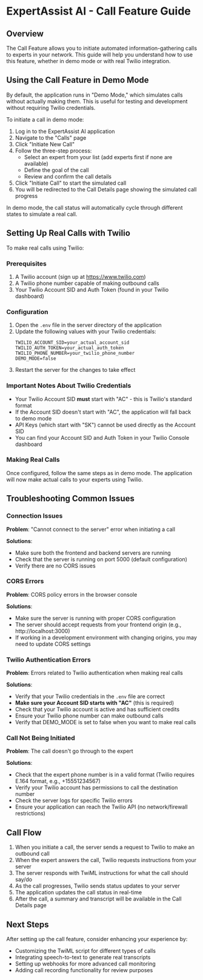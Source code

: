 # ExpertAssist AI - Call Feature Guide

## Overview
The Call Feature allows you to initiate automated information-gathering calls to experts in your network. This guide will help you understand how to use this feature, whether in demo mode or with real Twilio integration.

## Using the Call Feature in Demo Mode

By default, the application runs in "Demo Mode," which simulates calls without actually making them. This is useful for testing and development without requiring Twilio credentials.

To initiate a call in demo mode:

1. Log in to the ExpertAssist AI application
2. Navigate to the "Calls" page
3. Click "Initiate New Call"
4. Follow the three-step process:
   - Select an expert from your list (add experts first if none are available)
   - Define the goal of the call
   - Review and confirm the call details
5. Click "Initiate Call" to start the simulated call
6. You will be redirected to the Call Details page showing the simulated call progress

In demo mode, the call status will automatically cycle through different states to simulate a real call.

## Setting Up Real Calls with Twilio

To make real calls using Twilio:

### Prerequisites
1. A Twilio account (sign up at https://www.twilio.com)
2. A Twilio phone number capable of making outbound calls
3. Your Twilio Account SID and Auth Token (found in your Twilio dashboard)

### Configuration
1. Open the `.env` file in the server directory of the application
2. Update the following values with your Twilio credentials:
   ```
   TWILIO_ACCOUNT_SID=your_actual_account_sid
   TWILIO_AUTH_TOKEN=your_actual_auth_token
   TWILIO_PHONE_NUMBER=your_twilio_phone_number
   DEMO_MODE=false
   ```
3. Restart the server for the changes to take effect

### Important Notes About Twilio Credentials
- Your Twilio Account SID **must** start with "AC" - this is Twilio's standard format
- If the Account SID doesn't start with "AC", the application will fall back to demo mode
- API Keys (which start with "SK") cannot be used directly as the Account SID
- You can find your Account SID and Auth Token in your Twilio Console dashboard

### Making Real Calls
Once configured, follow the same steps as in demo mode. The application will now make actual calls to your experts using Twilio.

## Troubleshooting Common Issues

### Connection Issues
**Problem**: "Cannot connect to the server" error when initiating a call

**Solutions**:
- Make sure both the frontend and backend servers are running
- Check that the server is running on port 5000 (default configuration)
- Verify there are no CORS issues

### CORS Errors
**Problem**: CORS policy errors in the browser console

**Solutions**:
- Make sure the server is running with proper CORS configuration
- The server should accept requests from your frontend origin (e.g., http://localhost:3000)
- If working in a development environment with changing origins, you may need to update CORS settings

### Twilio Authentication Errors
**Problem**: Errors related to Twilio authentication when making real calls

**Solutions**:
- Verify that your Twilio credentials in the `.env` file are correct
- **Make sure your Account SID starts with "AC"** (this is required)
- Check that your Twilio account is active and has sufficient credits
- Ensure your Twilio phone number can make outbound calls
- Verify that DEMO_MODE is set to false when you want to make real calls

### Call Not Being Initiated
**Problem**: The call doesn't go through to the expert

**Solutions**:
- Check that the expert phone number is in a valid format (Twilio requires E.164 format, e.g., +15551234567)
- Verify your Twilio account has permissions to call the destination number
- Check the server logs for specific Twilio errors
- Ensure your application can reach the Twilio API (no network/firewall restrictions)

## Call Flow
1. When you initiate a call, the server sends a request to Twilio to make an outbound call
2. When the expert answers the call, Twilio requests instructions from your server
3. The server responds with TwiML instructions for what the call should say/do
4. As the call progresses, Twilio sends status updates to your server
5. The application updates the call status in real-time
6. After the call, a summary and transcript will be available in the Call Details page

## Next Steps
After setting up the call feature, consider enhancing your experience by:
- Customizing the TwiML script for different types of calls
- Integrating speech-to-text to generate real transcripts
- Setting up webhooks for more advanced call monitoring
- Adding call recording functionality for review purposes 